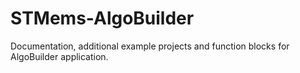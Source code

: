 # STMems-AlgoBuilder

Documentation, additional example projects and function blocks for AlgoBuilder application.
